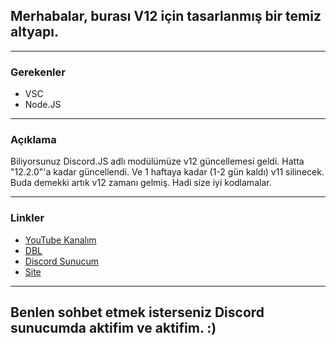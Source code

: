 ## Merhabalar, burası V12 için tasarlanmış bir temiz altyapı.
--------------------------------------------------------------
### Gerekenler
- VSC
- Node.JS
--------------------------------------------------------------
### Açıklama
 Biliyorsunuz Discord.JS adlı modülümüze v12 güncellemesi geldi. Hatta "12.2.0"'a kadar güncellendi. Ve 1 haftaya kadar (1-2 gün kaldı) v11 silinecek. Buda demekki artık v12 zamanı gelmiş. Hadi size iyi kodlamalar.
 
--------------------------------------------------------------
### Linkler
- [YouTube Kanalım](https://www.youtube.com/channel/UCk0urzCT3IJTzjLV5FrU36w)
- [DBL](https://top.gg/bot/709756555649876058/)
- [Discord Sunucum](https://discord.gg/MQKP56n)
- [Site](https://server-mod.github.io)


-------------------------------------------------------------------------
## Benlen sohbet etmek isterseniz Discord sunucumda aktifim ve aktifim. :)
